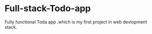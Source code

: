 # Full-stack-Todo-app
Fully functional Toda app .which is my first project in web devlopment stack.
